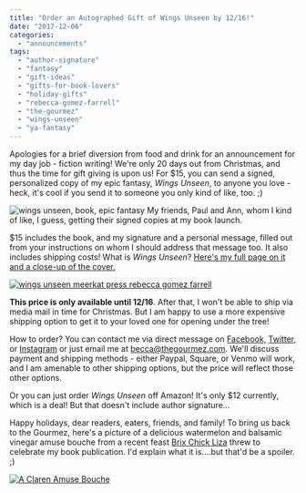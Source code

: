 ```yaml
---
title: "Order an Autographed Gift of Wings Unseen by 12/16!"
date: "2017-12-06"
categories:
  - "announcements"
tags:
  - "author-signature"
  - "fantasy"
  - "gift-ideas"
  - "gifts-for-book-lovers"
  - "holiday-gifts"
  - "rebecca-gomez-farrell"
  - "the-gourmez"
  - "wings-unseen"
  - "ya-fantasy"
---
```


Apologies for a brief diversion from food and drink for an announcement for my day job - fiction writing! We're only 20 days out from Christmas, and thus the time for gift giving is upon us! For $15, you can send a signed, personalized copy of my epic fantasy, _Wings Unseen_, to anyone you love - heck, it's cool if you send it to someone you only kind of like, too. ;)




<div class="caption">

![wings unseen, book, epic fantasy](https://thegourmez-wpmedia.s3.amazonaws.com/2024/07/Octopus-Launch-15.jpg) My friends, Paul and Ann, whom I kind of like, I guess, getting their signed copies at my book launch.</div>


$15 includes the book, and my signature and a personal message, filled out from your instructions on whom I should address that message too. It also includes shipping costs! What is _Wings Unseen_? [Here's my full page on it and a close-up of the cover.](http://www.rebeccagomezfarrell.com/creative-works/wings-unseen/)

[![wings unseen meerkat press rebecca gomez farrell](http://s3.amazonaws.com/thegourmez-wpmedia/2017/05/WIngsUnseenFlyer-338x500.jpg)](http://s3.amazonaws.com/thegourmez-wpmedia/2017/05/WIngsUnseenFlyer.jpg)

**This price is only available until 12/16**. After that, I won't be able to ship via media mail in time for Christmas. But I am happy to use a more expensive shipping option to get it to your loved one for opening under the tree!

How to order? You can contact me via direct message on [Facebook,](https://www.facebook.com/thegourmez) [Twitter,](https://twitter.com/thegourmez) or [Instagram](https://www.instagram.com/thegourmez/) or just email me at [becca@thegourmez.com](mailto:becca@thegourmez.com). We'll discuss payment and shipping methods - either Paypal, Square, or Venmo will work, and I am amenable to other shipping options, but the price will reflect those other options.

Or you can just order _Wings Unseen_ off Amazon! It's only $12 currently, which is a deal! But that doesn't include author signature...

Happy holidays, dear readers, eaters, friends, and family! To bring us back to the Gourmez, here's a picture of a delicious watermelon and balsamic vinegar amuse bouche from a recent feast [Brix Chick Liza](http://www.brixchicks.com/) threw to celebrate my book publication. I'd explain what it is....but that'd be a spoiler. ;)

[![A Claren Amuse Bouche](http://s3.amazonaws.com/thegourmez-wpmedia/2017/12/IMG_20171008_175712085-500x500.jpg)](http://s3.amazonaws.com/thegourmez-wpmedia/2017/12/IMG_20171008_175712085.jpg)
